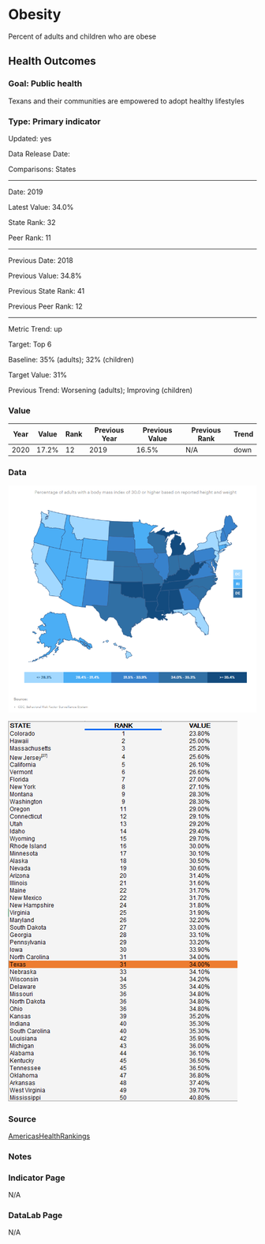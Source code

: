 # Obesity

Percent of adults and children who are obese

## Health Outcomes

### Goal: Public health

Texans and their communities are empowered to adopt healthy lifestyles

### Type: Primary indicator

Updated: yes

Data Release Date: 

Comparisons: States

----

Date: 2019

Latest Value: 34.0%

State Rank: 32

Peer Rank: 11

----

Previous Date:  2018

Previous Value: 34.8%

Previous State Rank:  41

Previous Peer Rank: 12

----

Metric Trend: up

Target: Top 6

Baseline: 35% (adults); 32% (children)

Target Value: 31%

Previous Trend: Worsening (adults); Improving (children)



### Value

| Year      |  Value      | Rank        | Previous Year | Previous Value | Previous Rank | Trend | 
| ----------- | ----------- | ----------- | ----------- | ----------- | ----------- | -----------|
|   2020       | 17.2%       |  12         |      2019   |   16.5%      |     N/A     |    down       | 

### Data

![map](./images/map_obesity.PNG)

![data](./images/data_obesity.PNG)


### Source

[AmericasHealthRankings](https://www.americashealthrankings.org/explore/annual/measure/Obesity/state/ALL)


### Notes


### Indicator Page

N/A


### DataLab Page

N/A

